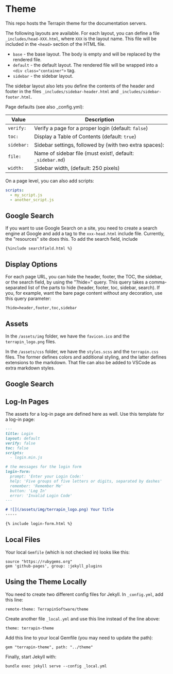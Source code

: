 # Theme

This repo hosts the Terrapin theme for the documentation servers.

The following layouts are available. For each layout, you can define a file `_includes/head-XXX.html`, where `XXX` is the layout name. This file will be included in the `<head>` section of the HTML file.

* `base` - the base layout. The body is empty and will be replaced by the rendered file.
* `default` - the default layout. The rendered file will be wrapped into a `<div class="container">` tag.
* `sidebar` - the sidebar layout. 

The sidebar layout also lets you define the contents of the header and footer in the files `_includes/sidebar-header.html` and `_includes/sidebar-footer.html`.

Page defaults (see also _config.yml):

| Value | Description
| ----- | -----------
| `verify:` | Verify a page for a proper login (default: `false`)
| `toc:` | Display a Table of Contents (default: `true`)
| `sidebar:` | Sidebar settings, followed by (with two extra spaces):
| `file:` | Name of sidebar file (must exist!, default: `_sidebar.md`)
| `width:`  | Sidebar width, (default: 250 pixels)

On a page level, you can also add scripts:

```yaml
scripts:
  - my_script.js
  - another_script.js
```

## Google Search

If you want to use Google Search on a site, you need to create a search engine at Google and add a tag to the `xxx-head.html` include file. Currently, the "resources" site does this. To add the search field, include

    {%include searchfield.html %}


## Display Options

For each page URL, you can hide the header, footer, the TOC, the sidebar, or the search field, by using the "?hide=" query. This query takes a comma-separated list of the parts to hide (header, footer, toc, sidebar, search). If you, for example, want the bare page content without any decoration, use this query parameter:

    ?hide=header,footer,toc,sidebar

## Assets

In the `/assets/img` folder, we have the `favicon.ico` and the `terrapin_logo.png` files.

In the `/assets/css` folder, we have the `styles.scss` and the `terrapin.css` files. The former defines colors and additional styling, and the latter defines extensions to the markdown. That file can also be added to VSCode as extra markdown styles.

## Google Search

## Log-In Pages

The assets for a log-in page are defined here as well. Use this template for a log-in page:

```markdown
---
title: Login
layout: default
verify: false
toc: false
scripts:
  - login.min.js

# the messages for the login form
login-form:
  prompt: 'Enter your Login Code:'
  help: 'Five groups of five letters or digits, separated by dashes'
  remember: 'Remember Me'
  button: 'Log In'
  error: 'Invalid Login Code'
---

# ![](/assets/img/terrapin_logo.png) Your Title
-----

{% include login-form.html %}
```
## Local Files

Your local `Gemfile` (which is not checked in) looks like this:

    source "https://rubygems.org"
    gem 'github-pages', group: :jekyll_plugins

## Using the Theme Locally

You need to create two different config files for Jekyll. In `_config.yml`, add this line:

    remote-theme: TerrapinSoftware/theme

Create another file `_local.yml` and use this line instead of the line above:

    theme: terrapin-theme

Add this line to your local Gemfile (you may need to update the path):

    gem "terrapin-theme", path: "../theme"

Finally, start Jekyll with:

    bundle exec jekyll serve --config _local.yml
